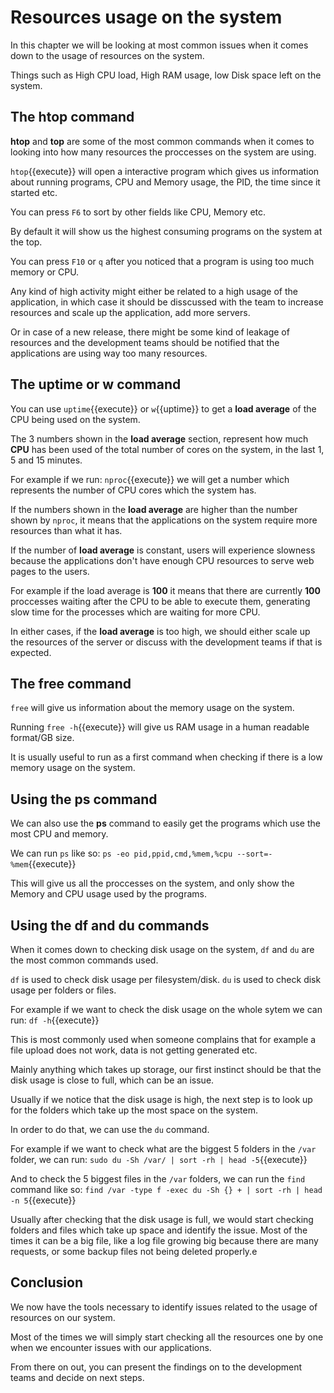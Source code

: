 # Resources usage on the system

In this chapter we will be looking at most common issues when it comes down to the usage of resources on the system.

Things such as High CPU load, High RAM usage, low Disk space left on the system.

## The **htop** command

**htop** and **top** are some of the most common commands when it comes to looking into how many resources the proccesses on the system are using.

`htop`{{execute}} will open a interactive program which gives us information about running programs, CPU and Memory usage, the PID, the time since it started etc.

You can press `F6` to sort by other fields like CPU, Memory etc. 

By default it will show us the highest consuming programs on the system at the top.

You can press `F10` or `q` after you noticed that a program is using too much memory or CPU.

Any kind of high activity might either be related to a high usage of the application, in which case it should be disscussed with the team to increase resources and scale up the application, add more servers.

Or in case of a new release, there might be some kind of leakage of resources and the development teams should be notified that the applications are using way too many resources.

## The **uptime** or **w** command

You can use `uptime`{{execute}} or `w`{{uptime}} to get a **load average** of the CPU being used on the system.

The 3 numbers shown in the **load average** section, represent how much **CPU** has been used of the total number of cores on the system, in the last 1, 5 and 15 minutes.

For example if we run: `nproc`{{execute}} we will get a number which represents the number of CPU cores which the system has.

If the numbers shown in the **load average** are higher than the number shown by `nproc`, it means that the applications on the system require more resources than what it has.

If the number of **load average** is constant, users will experience slowness because the applications don't have enough CPU resources to serve web pages to the users.

For example if the load average is **100** it means that there are currently **100** proccesses waiting after the CPU to be able to execute them, generating slow time for the processes which are waiting for more CPU.

In either cases, if the **load average** is too high, we should either scale up the resources of the server or discuss with the development teams if that is expected.

## The **free** command

`free` will give us information about the memory usage on the system.

Running `free -h`{{execute}} will give us RAM usage in a human readable format/GB size.

It is usually useful to run as a first command when checking if there is a low memory usage on the system.

## Using the **ps** command

We can also use the **ps** command to easily get the programs which use the most CPU and memory.

We can run `ps` like so: `ps -eo pid,ppid,cmd,%mem,%cpu --sort=-%mem`{{execute}}

This will give us all the proccesses on the system, and only show the Memory and CPU usage used by the programs.

## Using the **df** and **du** commands

When it comes down to checking disk usage on the system, `df` and `du` are the most common commands used.

`df` is used to check disk usage per filesystem/disk.
`du` is used to check disk usage per folders or files.

For example if we want to check the disk usage on the whole sytem we can run: `df -h`{{execute}}

This is most commonly used when someone complains that for example a file upload does not work, data is not getting generated etc.

Mainly anything which takes up storage, our first instinct should be that the disk usage is close to full, which can be an issue.

Usually if we notice that the disk usage is high, the next step is to look up for the folders which take up the most space on the system.

In order to do that, we can use the `du` command.

For example if we want to check what are the biggest 5 folders in the `/var` folder, we can run: `sudo du -Sh /var/ | sort -rh | head -5`{{execute}}

And to check the 5 biggest files in the `/var` folders, we can run the `find` command like so: `find /var -type f -exec du -Sh {} + | sort -rh | head -n 5`{{execute}}

Usually after checking that the disk usage is full, we would start checking folders and files which take up space and identify the issue. Most of the times it can be a big file, like a log file growing big because there are many requests, or some backup files not being deleted properly.e

## Conclusion

We now have the tools necessary to identify issues related to the usage of resources on our system.

Most of the times we will simply start checking all the resources one by one when we encounter issues with our applications.

From there on out, you can present the findings on to the development teams and decide on next steps.
